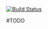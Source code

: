 [![Build Status](https://travis-ci.org/saingsab/bombcampaign-rust.svg?branch=main)](https://travis-ci.org/saingsab/bombcampaign-rust)

#TODO